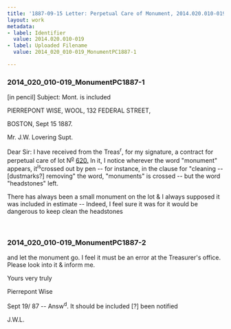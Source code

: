 ```yaml
---
title: '1887-09-15 Letter: Perpetual Care of Monument, 2014.020.010-019'
layout: work
metadata:
- label: Identifier
  value: 2014.020.010-019
- label: Uploaded Filename
  value: 2014_020_010-019_MonumentPC1887-1

---
```

<div class="pages">
<div id="page-1653873">
<h3><a name="page-1653873">2014_020_010-019_MonumentPC1887-1</a></h3>
<div class="page-content">
<p>[in pencil] Subject: Mont. is included</p>
<p>PIERREPONT WISE,<span class='line-break'> </span>WOOL,<span class='line-break'> </span>132 FEDERAL STREET,</p>
<p>BOSTON, Sept 15 1887.</p>
<p>Mr. J.W. Lovering Supt.</p>
<p>Dear Sir: I have re<span class='line-break'></span>ceived from the Treas<sup>r</sup>, for my<span class='line-break'> </span>signature, a contract for<span class='line-break'> </span>perpetual care of lot N<sup><u>o</u></sup> <u>620.</u><span class='line-break'> </span>In it, I notice wherever the<span class='line-break'> </span>word "monument" appears,<span class='line-break'> </span>it<sup>is</sup>crossed out by pen -- for<span class='line-break'> </span>instance, in the clause for <span class='line-break'> </span>"cleaning -- [dustmarks?] removing"<span class='line-break'> </span>the word, "monuments" is<span class='line-break'> </span>crossed -- but the word "head<span class='line-break'></span>stones" left.</p>
<p>There has always<span class='line-break'> </span>been a small monument on<span class='line-break'> </span>the lot &amp; I always supposed it<span class='line-break'> </span>was included in estimate --<span class='line-break'> </span>Indeed, I feel sure it was<span class='line-break'> </span>for it would be dangerous<span class='line-break'> </span>to keep clean the headstones</p>
</div>
</div>
<br />
<div id="page-1653874">
<h3><a name="page-1653874">2014_020_010-019_MonumentPC1887-2</a></h3>
<div class="page-content">
<p>and let the monument go.<span class='line-break'> </span>I feel it must be an<span class='line-break'> </span>error at the Treasurer's<span class='line-break'> </span>office. Please look into<span class='line-break'> </span>it &amp; inform me.</p>
<p>Yours very truly</p>
<p>Pierrepont Wise</p>
<p>Sept 19/ 87 --<span class='line-break'> </span>Answ<sup>d</sup>. It should be included<span class='line-break'> </span>[?] been notified</p>
<p>J.W.L.</p>
</div>
</div>
<br />
</div>
